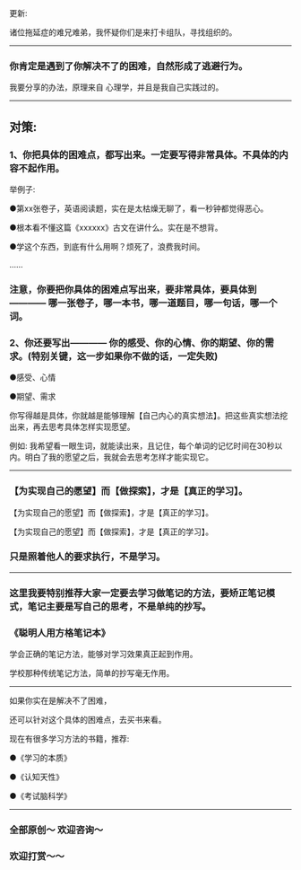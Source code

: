 



更新:

诸位拖延症的难兄难弟，我怀疑你们是来打卡组队，寻找组织的。



---

### 你肯定是遇到了你解决不了的困难，自然形成了逃避行为。

我要分享的办法，原理来自 心理学，并且是我自己实践过的。



---

## 对策:

### 1、你把具体的困难点，都写出来。一定要写得非常具体。不具体的内容不起作用。

举例子:

●第xx张卷子，英语阅读题，实在是太枯燥无聊了，看一秒钟都觉得恶心。

●根本看不懂这篇《xxxxxx》古文在讲什么。实在是不想背。

●学这个东西，到底有什么用啊？烦死了，浪费我时间。

……

### 注意，你要把你具体的困难点写出来，要非常具体，要具体到———— 哪一张卷子，哪一本书，哪一道题目，哪一句话，哪一个词。

### 2、你还要写出———— 你的感受、你的心情、你的期望、你的需求。(特别关键，这一步如果你不做的话，一定失败)

●感受、心情

●期望、需求

你写得越是具体，你就越是能够理解【自己内心的真实想法】。把这些真实想法挖出来，再去思考具体怎样实现愿望。

例如: 我希望看一眼生词，就能读出来，且记住，每个单词的记忆时间在30秒以内。明白了我的愿望之后，我就会去思考怎样才能实现它。



---

### 【为实现自己的愿望】而【做探索】，才是【真正的学习】。

【为实现自己的愿望】而【做探索】，才是【真正的学习】。

【为实现自己的愿望】而【做探索】，才是【真正的学习】。

### 只是照着他人的要求执行，不是学习。



---

### 这里我要特别推荐大家一定要去学习做笔记的方法，要矫正笔记模式，笔记主要是写自己的思考，不是单纯的抄写。

### 《聪明人用方格笔记本》

学会正确的笔记方法，能够对学习效果真正起到作用。

学校那种传统笔记方法，简单的抄写毫无作用。



---

如果你实在是解决不了困难，

还可以针对这个具体的困难点，去买书来看。

现在有很多学习方法的书籍，推荐:

●《学习的本质》

●《认知天性》

●《考试脑科学》



---

### 全部原创～ 欢迎咨询～

### 欢迎打赏～～





